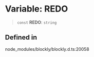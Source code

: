 # Variable: REDO

> `const` **REDO**: `string`

## Defined in

node_modules/blockly/blockly.d.ts:20058
